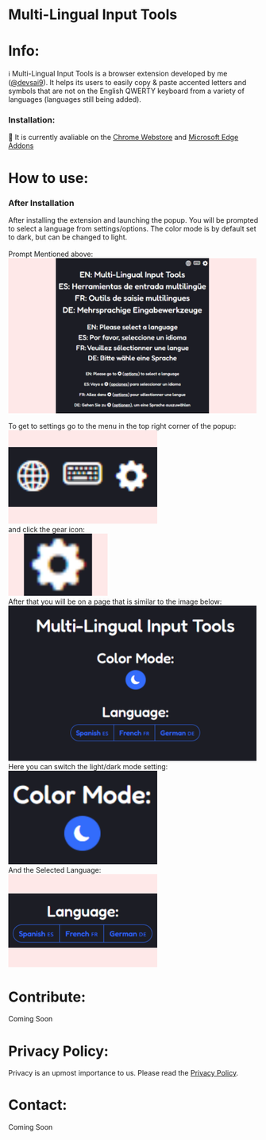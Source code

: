 # Multi-Lingual Input Tools
# Info:
ℹ️ Multi-Lingual Input Tools is a browser extension developed by me ([@devsai9](https://github.com/devsai9)). It helps its users to easily copy & paste accented letters and symbols that are not on the English QWERTY keyboard from a variety of languages (languages still being added).
### Installation:
🛒 It is currently avaliable on the [Chrome Webstore](https://chrome.google.com/webstore/detail/multi-lingual-input-tools/dkbgodmmblfcnfledmedmepimmpebnjo?hl=en) and [Microsoft Edge Addons](https://microsoftedge.microsoft.com/addons/detail/multilingual-input-tools/aoehggnalolhonphifnooepocfjpghfl)

# How to use:

### After Installation
After installing the extension and launching the popup. You will be prompted to select a language from settings/options. The color mode is by default set to dark, but can be changed to light. <br><br>
Prompt Mentioned above:<br>
<img src="extension/assets/en/screenshots/v6.2/raw/popup_prompt.png" width=500 />

To get to settings go to the menu in the top right corner of the popup: <br>
<img src="extension/assets/en/screenshots/v6.2/raw/popup_menu.png" width=300 /> <br>
and click the gear icon: <br>
<img src="extension/assets/en/screenshots/v6.2/raw/popup_menu_settings-icon.png" width=200 /> <br>
After that you will be on a page that is similar to the image below: <br>
<img src="extension/assets/en/screenshots/v6.2/raw/options.png" width=500 /> <br>
Here you can switch the light/dark mode setting: <br>
<img src="extension/assets/en/screenshots/v6.2/raw/options_color-mode.png" width=300 /> <br>
And the Selected Language: <br>
<img src="extension/assets/en/screenshots/v6.2/raw/options_language.png" width=300 /> <br>

# Contribute:
Coming Soon

# Privacy Policy:
Privacy is an upmost importance to us. Please read the [Privacy Policy](PRIVACY.md).

# Contact: 
Coming Soon
